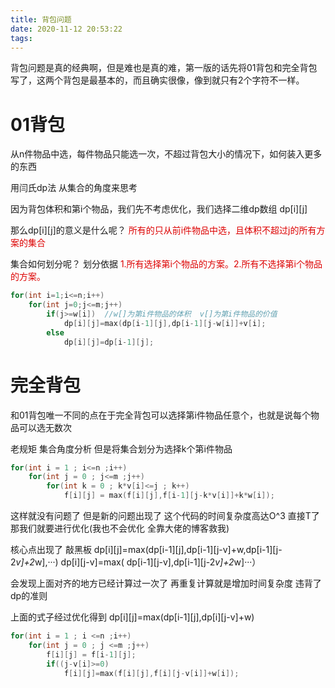```yaml
---
title: 背包问题
date: 2020-11-12 20:53:22
tags:
---
```


背包问题是真的经典啊，但是难也是真的难，第一版的话先将01背包和完全背包写了，这两个背包是最基本的，而且确实很像，像到就只有2个字符不一样。

# 01背包
从n件物品中选，每件物品只能选一次，不超过背包大小的情况下，如何装入更多的东西

用闫氏dp法 从集合的角度来思考

因为背包体积和第i个物品，我们先不考虑优化，我们选择二维dp数组 dp[i][j]

那么dp[i][j]的意义是什么呢？ <font color="#dd0000">所有的只从前i件物品中选，且体积不超过j的所有方案的集合</font><br />

集合如何划分呢？ 划分依据  <font color="#dd0000">1.所有选择第i个物品的方案。2.所有不选择第i个物品的方案。</font><br />

``` c++
for(int i=1;i<=n;i++)
	for(int j=0;j<=m;j++)
		if(j>=w[i])  //w[]为第i件物品的体积  v[]为第i件物品的价值
			dp[i][j]=max(dp[i-1][j],dp[i-1][j-w[i]]+v[i];
		else 
			dp[i][j]=dp[i-1][j];
```

# 完全背包 
和01背包唯一不同的点在于完全背包可以选择第i件物品任意个，也就是说每个物品可以选无数次

老规矩 集合角度分析 但是将集合划分为选择k个第i件物品

``` c++
for(int i = 1 ; i<=n ;i++)
	for(int j = 0 ; j<=m ;j++)
		for(int k = 0 ; k*v[i]<=j ; k++)
			f[i][j] = max(f[i][j],f[i-1][j-k*v[i]]+k*w[i]);
```
这样就没有问题了 但是新的问题出现了 这个代码的时间复杂度高达O^3 直接T了 那我们就要进行优化(我也不会优化 全靠大佬的博客救我)

核心点出现了 敲黑板 
dp[i][j]=max(dp[i-1][j],dp[i-1][j-v]+w,dp[i-1][j-2*v]+2*w],···)
dp[i][j-v]=max(		dp[i-1][j-v],dp[i-1][j-2*v]+2*w]···）

会发现上面对齐的地方已经计算过一次了 再重复计算就是增加时间复杂度 违背了dp的准则

上面的式子经过优化得到     dp[i][j]=max(dp[i-1][j],dp[i][j-v]+w)


``` c++
for(int i = 1 ; i <=n ;i++)
	for(int j = 0 ; j <=m ;j++)
		f[i][j] = f[i-1][j];
		if((j-v[i]>=0)
			f[i][j]=max(f[i][j],f[i][j-v[i]]+w[i]);
```







